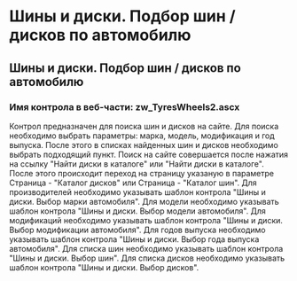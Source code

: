 ﻿---
description: 2.4.7
---
# Шины и диски. Подбор шин / дисков по автомобилю
## Шины и диски. Подбор шин / дисков по автомобилю
### Имя контрола в веб-части: zw_TyresWheels2.ascx
Контрол предназначен для поиска шин и дисков на сайте.
Для поиска необходимо выбрать параметры: марка, модель, модификация и год выпуска. После этого в списках найденных шин и дисков необходимо выбрать подходящий пункт. Поиск на сайте совершается после нажатия на ссылку "Найти диски в каталоге" или "Найти диски в каталоге".
После этого происходит переход на страницу указаную в параметре Страница - "Каталог дисков" или Страница - "Каталог шин".
Для производителей необходимо указывать шаблон контрола "Шины и диски. Выбор марки автомобиля".
Для модели необходимо указывать шаблон контрола "Шины и диски. Выбор модели автомобиля".
Для модификаций необходимо указывать шаблон контрола "Шины и диски. Выбор модификации автомобиля".
Для годов выпуска необходимо указывать шаблон контрола "Шины и диски. Выбор года выпуска автомобиля".
Для списка шин необходимо указывать шаблон контрола "Шины и диски. Выбор шин".
Для списка дисков необходимо указывать шаблон контрола "Шины и диски. Выбор дисков".
